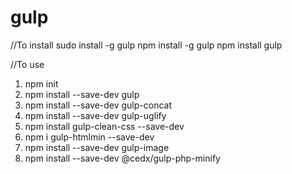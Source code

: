 # gulp

//To install
sudo install -g gulp
npm install -g gulp
npm install gulp



//To use
1. npm init
2. npm install --save-dev gulp
3. npm install --save-dev gulp-concat
4. npm install --save-dev gulp-uglify
5. npm install gulp-clean-css --save-dev
6. npm i gulp-htmlmin --save-dev
7. npm install --save-dev gulp-image
8. npm install --save-dev @cedx/gulp-php-minify 
